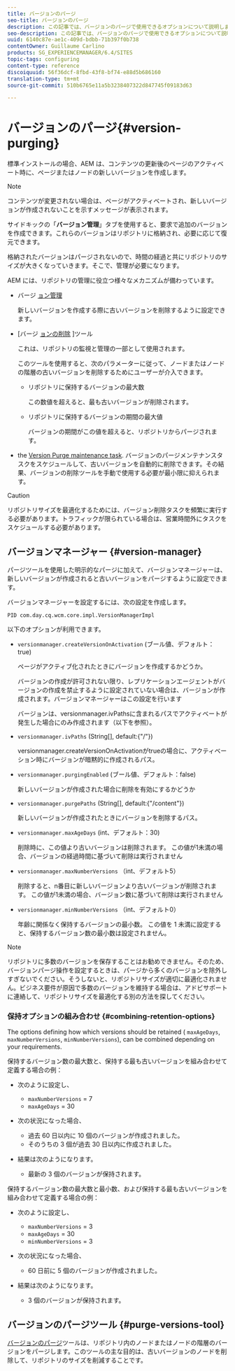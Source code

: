 ```yaml
---
title: バージョンのパージ
seo-title: バージョンのパージ
description: この記事では、バージョンのパージで使用できるオプションについて説明します。
seo-description: この記事では、バージョンのパージで使用できるオプションについて説明します。
uuid: 6140c87e-ae1c-409d-bdbb-71b397f0b738
contentOwner: Guillaume Carlino
products: SG_EXPERIENCEMANAGER/6.4/SITES
topic-tags: configuring
content-type: reference
discoiquuid: 56f36dcf-8fbd-43f8-bf74-e88d5b686160
translation-type: tm+mt
source-git-commit: 510b6765e11a5b3238407322d847745f09183d63

---
```



# バージョンのパージ{#version-purging}

標準インストールの場合、AEM は、コンテンツの更新後のページのアクティベート時に、ページまたはノードの新しいバージョンを作成します。

>[!NOTE]
>
>コンテンツが変更されない場合は、ページがアクティベートされ、新しいバージョンが作成されないことを示すメッセージが表示されます。

サイドキックの「**バージョン管理**」タブを使用すると、要求で追加のバージョンを作成できます。これらのバージョンはリポジトリに格納され、必要に応じて復元できます。

格納されたバージョンはパージされないので、時間の経過と共にリポジトリのサイズが大きくなっていきます。そこで、管理が必要になります。

AEM には、リポジトリの管理に役立つ様々なメカニズムが備わっています。

* バージ [ョン管理](#version-manager)

   新しいバージョンを作成する際に古いバージョンを削除するように設定できます。

* [バージ [ョンの削除](/help/sites-deploying/monitoring-and-maintaining.md#version-purging) ]ツール

   これは、リポジトリの監視と管理の一部として使用されます。

   このツールを使用すると、次のパラメーターに従って、ノードまたはノードの階層の古いバージョンを削除するためにユーザーが介入できます。

   * リポジトリに保持するバージョンの最大数

      この数値を超えると、最も古いバージョンが削除されます。

   * リポジトリに保持するバージョンの期間の最大値

      バージョンの期間がこの値を超えると、リポジトリからパージされます。

* the [Version Purge maintenance task](/help/sites-administering/operations-dashboard.md#automated-maintenance-tasks). バージョンのパージメンテナンスタスクをスケジュールして、古いバージョンを自動的に削除できます。その結果、バージョンの削除ツールを手動で使用する必要が最小限に抑えられます。

>[!CAUTION]
>
>リポジトリサイズを最適化するためには、バージョン削除タスクを頻繁に実行する必要があります。トラフィックが限られている場合は、営業時間外にタスクをスケジュールする必要があります。

## バージョンマネージャー {#version-manager}

パージツールを使用した明示的なパージに加えて、バージョンマネージャーは、新しいバージョンが作成されると古いバージョンをパージするように設定できます。

バージョンマネージャーを設定するには、次の設定を作成します。

`PID com.day.cq.wcm.core.impl.VersionManagerImpl`

以下のオプションが利用できます。

* `versionmanager.createVersionOnActivation` (ブール値、デフォルト：true)

   ページがアクティブ化されたときにバージョンを作成するかどうか。

   バージョンの作成が許可されない限り、レプリケーションエージェントがバージョンの作成を禁止するように設定されていない場合は、バージョンが作成されます。バージョンマネージャーはこの設定を行います

   バージョンは、versionmanager.ivPathsに含まれるパスでアクティベートが発生した場合にのみ作成されます（以下を参照）。

* `versionmanager.ivPaths` (String[], default:{&quot;/&quot;})

   versionmanager.createVersionOnActivationがtrueの場合に、アクティベーション時にバージョンが暗黙的に作成されるパス。

* `versionmanager.purgingEnabled` (ブール値、デフォルト：false)

   新しいバージョンが作成された場合に削除を有効にするかどうか

* `versionmanager.purgePaths` (String[], default:{&quot;/content&quot;})

   新しいバージョンが作成されたときにバージョンを削除するパス。

* `versionmanager.maxAgeDays` (int、デフォルト：30)

   削除時に、この値より古いバージョンは削除されます。 この値が1未満の場合、バージョンの経過時間に基づいて削除は実行されません

* `versionmanager.maxNumberVersions` （int、デフォルト5）

   削除すると、n番目に新しいバージョンより古いバージョンが削除されます。 この値が1未満の場合、バージョン数に基づいて削除は実行されません

* `versionmanager.minNumberVersions` （int、デフォルト0）

   年齢に関係なく保持するバージョンの最小数。 この値を 1 未満に設定すると、保持するバージョン数の最小数は設定されません。

>[!NOTE]
>
>リポジトリに多数のバージョンを保存することはお勧めできません。そのため、バージョンパージ操作を設定するときは、パージから多くのバージョンを除外しすぎないでください。そうしないと、リポジトリサイズが適切に最適化されません。ビジネス要件が原因で多数のバージョンを維持する場合は、アドビサポートに連絡して、リポジトリサイズを最適化する別の方法を探してください。

### 保持オプションの組み合わせ {#combining-retention-options}

The options defining how which versions should be retained ( `maxAgeDays`, `maxNumberVersions`, `minNumberVersions`), can be combined depending on your requirements.

保持するバージョン数の最大数と、保持する最も古いバージョンを組み合わせて定義する場合の例：

* 次のように設定し、

   * `maxNumberVersions` = 7
   * `maxAgeDays` = 30

* 次の状況になった場合、

   * 過去 60 日以内に 10 個のバージョンが作成されました。
   * そのうちの 3 個が過去 30 日以内に作成されました。

* 結果は次のようになります。

   * 最新の 3 個のバージョンが保持されます。

保持するバージョン数の最大数と最小数、および保持する最も古いバージョンを組み合わせて定義する場合の例：

* 次のように設定し、

   * `maxNumberVersions` = 3
   * `maxAgeDays` = 30
   * `minNumberVersions` = 3

* 次の状況になった場合、

   * 60 日前に 5 個のバージョンが作成されました。

* 結果は次のようになります。

   * 3 個のバージョンが保持されます。

## バージョンのパージツール {#purge-versions-tool}

[バージョンのパージ](/help/sites-deploying/monitoring-and-maintaining.md#purgeversionstool)ツールは、リポジトリ内のノードまたはノードの階層のバージョンをパージします。このツールの主な目的は、古いバージョンのノードを削除して、リポジトリのサイズを削減することです。
